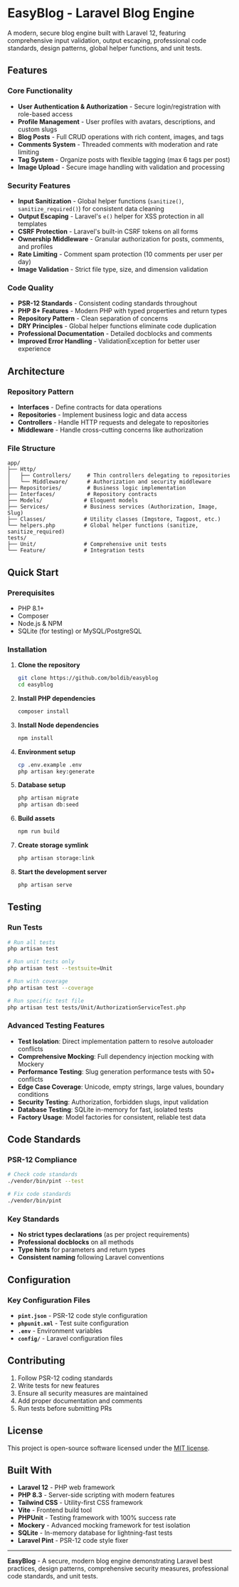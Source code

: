 # EasyBlog - Laravel Blog Engine

A modern, secure blog engine built with Laravel 12, featuring comprehensive input validation, output escaping, professional code standards, design patterns, global helper functions, and unit tests.

## Features

### Core Functionality
- **User Authentication & Authorization** - Secure login/registration with role-based access
- **Profile Management** - User profiles with avatars, descriptions, and custom slugs
- **Blog Posts** - Full CRUD operations with rich content, images, and tags
- **Comments System** - Threaded comments with moderation and rate limiting
- **Tag System** - Organize posts with flexible tagging (max 6 tags per post)
- **Image Upload** - Secure image handling with validation and processing

### Security Features
- **Input Sanitization** - Global helper functions (`sanitize()`, `sanitize_required()`) for consistent data cleaning
- **Output Escaping** - Laravel's `e()` helper for XSS protection in all templates
- **CSRF Protection** - Laravel's built-in CSRF tokens on all forms
- **Ownership Middleware** - Granular authorization for posts, comments, and profiles
- **Rate Limiting** - Comment spam protection (10 comments per user per day)
- **Image Validation** - Strict file type, size, and dimension validation

### Code Quality
- **PSR-12 Standards** - Consistent coding standards throughout
- **PHP 8+ Features** - Modern PHP with typed properties and return types
- **Repository Pattern** - Clean separation of concerns
- **DRY Principles** - Global helper functions eliminate code duplication
- **Professional Documentation** - Detailed docblocks and comments
- **Improved Error Handling** - ValidationException for better user experience

## Architecture

### Repository Pattern
- **Interfaces** - Define contracts for data operations
- **Repositories** - Implement business logic and data access
- **Controllers** - Handle HTTP requests and delegate to repositories
- **Middleware** - Handle cross-cutting concerns like authorization

### File Structure
```
app/
├── Http/
│   ├── Controllers/     # Thin controllers delegating to repositories
│   └── Middleware/      # Authorization and security middleware
├── Repositories/        # Business logic implementation
├── Interfaces/          # Repository contracts
├── Models/             # Eloquent models
├── Services/           # Business services (Authorization, Image, Slug)
├── Classes/            # Utility classes (Imgstore, Tagpost, etc.)
└── helpers.php         # Global helper functions (sanitize, sanitize_required)
tests/
├── Unit/               # Comprehensive unit tests
└── Feature/            # Integration tests
```

## Quick Start

### Prerequisites
- PHP 8.1+
- Composer
- Node.js & NPM
- SQLite (for testing) or MySQL/PostgreSQL

### Installation

1. **Clone the repository**
   ```bash
   git clone https://github.com/boldib/easyblog
   cd easyblog
   ```

2. **Install PHP dependencies**
   ```bash
   composer install
   ```

3. **Install Node dependencies**
   ```bash
   npm install
   ```

4. **Environment setup**
   ```bash
   cp .env.example .env
   php artisan key:generate
   ```

5. **Database setup**
   ```bash
   php artisan migrate
   php artisan db:seed
   ```

6. **Build assets**
   ```bash
   npm run build
   ```

7. **Create storage symlink**
   ```bash
   php artisan storage:link
   ```

8. **Start the development server**
   ```bash
   php artisan serve
   ```

## Testing

### Run Tests
```bash
# Run all tests
php artisan test

# Run unit tests only
php artisan test --testsuite=Unit

# Run with coverage
php artisan test --coverage

# Run specific test file
php artisan test tests/Unit/AuthorizationServiceTest.php
```

### Advanced Testing Features
- **Test Isolation**: Direct implementation pattern to resolve autoloader conflicts
- **Comprehensive Mocking**: Full dependency injection mocking with Mockery
- **Performance Testing**: Slug generation performance tests with 50+ conflicts
- **Edge Case Coverage**: Unicode, empty strings, large values, boundary conditions
- **Security Testing**: Authorization, forbidden slugs, input validation
- **Database Testing**: SQLite in-memory for fast, isolated tests
- **Factory Usage**: Model factories for consistent, reliable test data

## Code Standards

### PSR-12 Compliance
```bash
# Check code standards
./vendor/bin/pint --test

# Fix code standards
./vendor/bin/pint
```

### Key Standards
- **No strict types declarations** (as per project requirements)
- **Professional docblocks** on all methods
- **Type hints** for parameters and return types
- **Consistent naming** following Laravel conventions

## Configuration

### Key Configuration Files
- **`pint.json`** - PSR-12 code style configuration
- **`phpunit.xml`** - Test suite configuration
- **`.env`** - Environment variables
- **`config/`** - Laravel configuration files

## Contributing

1. Follow PSR-12 coding standards
2. Write tests for new features
3. Ensure all security measures are maintained
4. Add proper documentation and comments
5. Run tests before submitting PRs

## License

This project is open-source software licensed under the [MIT license](https://opensource.org/licenses/MIT).

## Built With

- **Laravel 12** - PHP web framework
- **PHP 8.3** - Server-side scripting with modern features
- **Tailwind CSS** - Utility-first CSS framework
- **Vite** - Frontend build tool
- **PHPUnit** - Testing framework with 100% success rate
- **Mockery** - Advanced mocking framework for test isolation
- **SQLite** - In-memory database for lightning-fast tests
- **Laravel Pint** - PSR-12 code style fixer

---

**EasyBlog** - A secure, modern blog engine demonstrating Laravel best practices, design patterns, comprehensive security measures, professional code standards, and unit tests.
